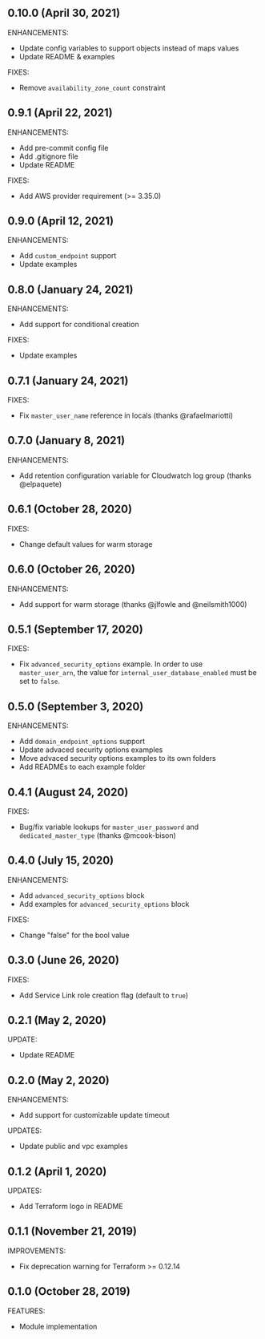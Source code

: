## 0.10.0 (April 30, 2021)

ENHANCEMENTS:

* Update config variables to support objects instead of maps values
* Update README & examples

FIXES:

* Remove `availability_zone_count` constraint

## 0.9.1 (April 22, 2021)

ENHANCEMENTS:

* Add pre-commit config file
* Add .gitignore file
* Update README

FIXES:

* Add AWS provider requirement (>= 3.35.0)

## 0.9.0 (April 12, 2021)

ENHANCEMENTS:

* Add `custom_endpoint` support
* Update examples

## 0.8.0 (January 24, 2021)


ENHANCEMENTS:

* Add support for conditional creation

FIXES:

* Update examples

## 0.7.1 (January 24, 2021)

FIXES:

* Fix `master_user_name` reference in locals (thanks @rafaelmariotti)

## 0.7.0 (January 8, 2021)

ENHANCEMENTS:

* Add retention configuration variable for Cloudwatch log group (thanks @elpaquete)

## 0.6.1 (October 28, 2020)

FIXES:

* Change default values for warm storage

## 0.6.0 (October 26, 2020)

ENHANCEMENTS:

* Add support for warm storage (thanks @jlfowle and @neilsmith1000)

## 0.5.1 (September 17, 2020)

FIXES:

* Fix `advanced_security_options` example. In order to use `master_user_arn`, the value for `internal_user_database_enabled` must be set to `false`.

## 0.5.0 (September 3, 2020)

ENHANCEMENTS:

* Add `domain_endpoint_options` support
* Update advaced security options examples
* Move advaced security options examples to its own folders
* Add READMEs to each example folder

## 0.4.1 (August 24, 2020)

FIXES:

* Bug/fix variable lookups for `master_user_password` and `dedicated_master_type` (thanks @mcook-bison)

## 0.4.0 (July 15, 2020)

ENHANCEMENTS:

* Add `advanced_security_options` block
* Add examples for `advanced_security_options` block

FIXES:

* Change "false" for the bool value

## 0.3.0 (June 26, 2020)

FIXES:

* Add Service Link role creation flag (default to `true`)


## 0.2.1 (May 2, 2020)

UPDATE:

* Update README

## 0.2.0 (May 2, 2020)

ENHANCEMENTS:

* Add support for customizable update timeout

UPDATES:

* Update public and vpc examples


## 0.1.2 (April 1, 2020)

UPDATES:

* Add Terraform logo in README

## 0.1.1 (November 21, 2019)

IMPROVEMENTS:

* Fix deprecation warning for Terraform >= 0.12.14

## 0.1.0 (October 28, 2019)

FEATURES:

* Module implementation
